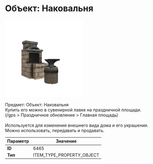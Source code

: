 # Объект: Наковальня

![Item Image](../img/6465.webp?raw=true)

Предмет: Объект: Наковальня<br>Купить его можно в сувенирной лавке на праздничной площади.<br>(/gps > Праздничное обновление > Главная площадь)<br><br>Используется для изменения внешнего вида дома и его украшения.<br>Можно использовать, передавать и продавать.


| Параметр | Значение |
|----------|----------|
| **ID** | 6465 |
| **Тип** | ITEM_TYPE_PROPERTY_OBJECT |

